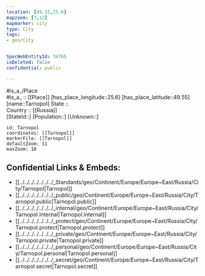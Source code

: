 ```yaml
---
location: [49.55,25.6] 
mapzoom: [7,12] 
mapmarker: city 
type: City
tags:
- geo/City


SpocWebEntityId: 34765
isDeleted: false
confidential: public

---
```

#is_a_/Place  
#is_a_ :: [[Place]] 
[has_place_longitude::25.6] 
[has_place_latitude::49.55] 
[name::Tarnopol] 
State ::  
Country :: [[Russia]]  
[StateId::] 
[Population::] 
[Unknown::] 


```leaflet
id: Tarnopol
coordinates: [[Tarnopol]] 
markerFile: [[Tarnopol]] 
defaultZoom: 11 
maxZoom: 18
```


## Confidential Links & Embeds: 
- [[../../../../../../../_Standards/geo/Continent/Europe/Europe~East/Russia/City/Tarnopol|Tarnopol]] 
- [[../../../../../../../_public/geo/Continent/Europe/Europe~East/Russia/City/Tarnopol.public|Tarnopol.public]] 
- [[../../../../../../../_internal/geo/Continent/Europe/Europe~East/Russia/City/Tarnopol.internal|Tarnopol.internal]] 
- [[../../../../../../../_protect/geo/Continent/Europe/Europe~East/Russia/City/Tarnopol.protect|Tarnopol.protect]] 
- [[../../../../../../../_private/geo/Continent/Europe/Europe~East/Russia/City/Tarnopol.private|Tarnopol.private]] 
- [[../../../../../../../_personal/geo/Continent/Europe/Europe~East/Russia/City/Tarnopol.personal|Tarnopol.personal]] 
- [[../../../../../../../_secret/geo/Continent/Europe/Europe~East/Russia/City/Tarnopol.secret|Tarnopol.secret]] 
